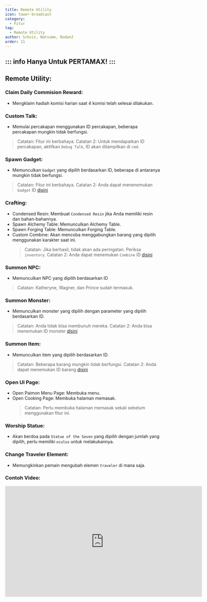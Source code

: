 ```yaml
---
title: Remote Utility
icon: tower-broadcast
category:
  - Fitur
tag:
  - Remote Utility
author: Schvis, Natsume, RodanZ
order: 11
---
```

::: info Hanya Untuk PERTAMAX!
:::
---
## Remote Utility:
### Claim Daily Commision Reward:
- Mengklaim hadiah komisi harian saat 4 komisi telah selesai dilakukan.
### Custom Talk:
- Memulai percakapan menggunakan ID percakapan, beberapa percakapan mungkin tidak berfungsi.
> Catatan: Fitur ini berbahaya.
> Catatan 2: Untuk mendapatkan ID percakapan, aktifkan `Debug Talk`, ID akan ditampilkan di `cmd`.
### Spawn Gadget:
- Memunculkan `Gadget` yang dipilih berdasarkan ID, beberapa di antaranya mungkin tidak berfungsi.
> Catatan: Fitur ini berbahaya.
> Catatan 2: Anda dapat menenemukan `Gadget` ID [disini](https://github.com/jie65535/GrasscutterCommandGenerator/blob/main/Source/GrasscutterTools/Resources/en-us/Gadget.txt)
### Crafting:
- Condensed Resin: Membuat `Condensed Resin` jika Anda memiliki resin dan bahan-bahannya.
- Spawn Alchemy Table: Memunculkan Alchemy Table. 
- Spawn Forging Table: Memunculkan Forging Table.
- Custom Combine: Akan mencoba menggabungkan barang yang dipilih menggunakan karakter saat ini.
    > Catatan: Jika berhasil, tidak akan ada peringatan. Periksa `inventory`.
    > Catatan 2: Anda dapat menemukan `Combine` ID [disini](https://github.com/jie65535/GrasscutterCommandGenerator/blob/main/Source/GrasscutterTools/Resources/en-us/Item.txt)
### Summon NPC:
- Memunculkan NPC yang dipilih berdasarkan ID
> Catatan: Katheryne, Wagner, dan Prince sudah termasuk.
### Summon Monster:
- Memunculkan monster yang dipilih dengan parameter yang dipilih berdasarkan ID.
> Catatan: Anda tidak bisa membunuh mereka.
> Catatan 2: Anda bisa menemukan ID monster [disini](https://github.com/jie65535/GrasscutterCommandGenerator/blob/main/Source/GrasscutterTools/Resources/en-us/Monsters.txt)
### Summon Item:
- Memunculkan item yang dipilih berdasarkan ID.
> Catatan: Beberapa barang mungkin tidak berfungsi.
> Catatan 2: Anda dapat menemukan ID barang [disini](https://github.com/jie65535/GrasscutterCommandGenerator/blob/main/Source/GrasscutterTools/Resources/en-us/Item.txt)
### Open UI Page:
- Open Paimon Menu Page: Membuka menu.
- Open Cooking Page: Membuka halaman memasak.
    > Catatan: Perlu membuka halaman memasak sekali sebelum menggunakan fitur ini.
### Worship Statue:
- Akan berdoa pada `Statue of the Seven` yang dipilih dengan jumlah yang dipilih, perlu memiliki `oculus` untuk melakukannya.
### Change Traveler Element:
- Memungkinkan pemain mengubah elemen `traveler` di mana saja.

### Contoh Video:

<div class="iframe-container"><iframe width="640" height="360" src="https://www.youtube.com/embed/XGztUEy82sE?list=PL5eI1Tb64p56g27qfYk7VuFTz4FK6YrKa" title="Korepi - Remote Utilities (Sponsor)" frameborder="0" allow="accelerometer; autoplay; clipboard-write; encrypted-media; gyroscope; picture-in-picture; web-share" allowfullscreen></iframe></div>